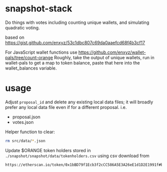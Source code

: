 # snapshot-stack

Do things with votes including counting unique wallets, and simulating quadratic voting.

based on https://gist.github.com/enxyz/53c1dbc807c69da0aaefcd68f4b3cf17

For JavaScript wallet functions use https://github.com/enxyz/wallet-pals/tree/count-orange
Roughly, take the output of unique wallets, run in wallet-pals to get a map to token balance, paste that here into the wallet_balances variable.


# usage

Adjust `proposal_id` and delete any existing local data files; it will broadly prefer any local data file even if for a different proposal. i.e.
- proposal.json
- votes.json

Helper function to clear: 
```sh
rm src/data/*.json
```


Update $ORANGE token holders stored in `./snapshot/snapshot/data/tokenholders.csv` using csv download from 

```sh
https://etherscan.io/token/0x1bBD79f1Ecb3f2cCC586A5E3A26eE1d1D2E1991f#balances
```
